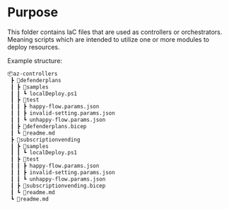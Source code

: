 # Purpose

This folder contains IaC files that are used as controllers or orchestrators.
Meaning scripts which are intended to utilize one or more modules to deploy
resources.

Example structure:

```html
📦az-controllers
 ┣ 📂defenderplans
 ┃ ┣ 📂samples
 ┃ ┃ ┗ localDeploy.ps1
 ┃ ┣ 📂test
 ┃ ┃ ┣ happy-flow.params.json
 ┃ ┃ ┣ invalid-setting.params.json
 ┃ ┃ ┗ unhappy-flow.params.json
 ┃ ┣ 📜defenderplans.bicep
 ┃ ┗ 📜readme.md
 ┣ 📂subscriptionvending
 ┃ ┣ 📂samples
 ┃ ┃ ┗ localDeploy.ps1
 ┃ ┣ 📂test
 ┃ ┃ ┣ happy-flow.params.json
 ┃ ┃ ┣ invalid-setting.params.json
 ┃ ┃ ┗ unhappy-flow.params.json
 ┃ ┣ 📜subscriptionvending.bicep
 ┃ ┗ 📜readme.md
 ┗ 📜readme.md
```
